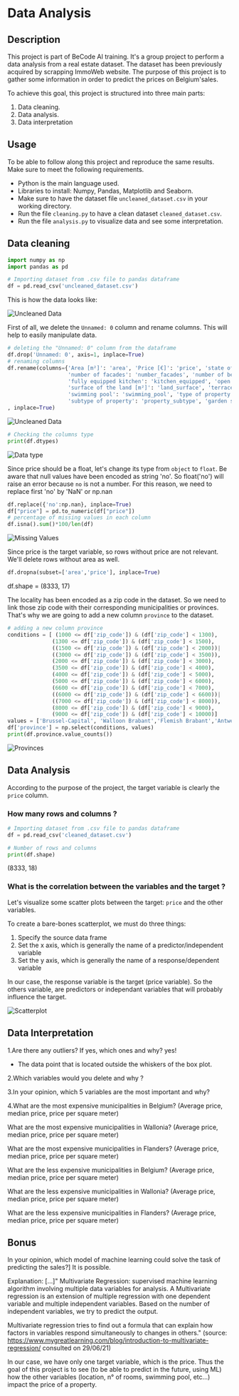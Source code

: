 # Data Analysis

## Description
This project is part of BeCode AI training. It's a group project to perform a data analysis from a real estate dataset. The dataset has been previously acquired by scrapping ImmoWeb website.
The purpose of this project is to gather some information in order to predict the prices on Belgium'sales.

To achieve this goal, this project is structured into three main parts:
1. Data cleaning.
2. Data analysis.
3. Data interpretation

## Usage
To be able to follow along this project and reproduce the same results. Make sure to meet the following requirements.

- Python is the main language used.
- Libraries to install: Numpy, Pandas, Matplotlib and Seaborn.
- Make sure to have the dataset file `uncleaned_dataset.csv` in your working directory.
- Run the file `cleaning.py` to have a clean dataset `cleaned_dataset.csv`.
- Run the file `analysis.py` to visualize data and see some interpretation.

## Data cleaning
```python
import numpy as np
import pandas as pd

# Importing dataset from .csv file to pandas dataframe
df = pd.read_csv('uncleaned_dataset.csv')
```
This is how the data looks like:

![Uncleaned Data](/images/Uncleaned_dataset.png)

First of all, we delete the `Unnamed: 0` column and rename columns. This will help to easily manipulate data.

```python
# deleting the "Unnamed: 0" column from the dataframe
df.drop('Unnamed: 0', axis=1, inplace=True)
# renaming columns
df.rename(columns={'Area [m²]': 'area', 'Price [€]': 'price', 'state of the building': 'building_status',
                   'number of facades': 'number_facades', 'number of bedrooms': 'number_bedrooms',
                   'fully equipped kitchen': 'kitchen_equipped', 'open fire': 'open_fire', 'locality [zip code]': 'zip_code',
                   'surface of the land [m²]': 'land_surface', 'terrace surface [m²]': 'terrace_surface',
                   'swimming pool': 'swimming_pool', 'type of property': 'property_type',
                   'subtype of property': 'property_subtype', 'garden surface [m²]': 'garden_surface'}
, inplace=True)
```

![Uncleaned Data](/images/Uncleaned_dataset1.png)

```python
# Checking the columns type
print(df.dtypes)
```
![Data type](/images/dtypes.png)

Since price should be a float, let's change its type from `object` to `float`. Be aware that null values have been encoded as string 'no'.
So float('no') will raise an error because `no` is not a number. For this reason, we need to replace first 'no' by 'NaN' or np.nan
```python
df.replace({'no':np.nan}, inplace=True)
df["price"] = pd.to_numeric(df["price"])
# percentage of missing values in each column
df.isna().sum()*100/len(df)
```
![Missing Values](/images/missing_values.png)

Since price is the target variable, so rows without price are not relevant. We'll delete rows without area as well.
```python
df.dropna(subset=['area','price'], inplace=True)
```
df.shape = (8333, 17)

The locality has been encoded as a zip code in the dataset. So we need to link those zip code with their corresponding municipalities or provinces. That's why we are going to add a new column `province` to the dataset.
```python
# adding a new column province
conditions = [ (1000 <= df['zip_code']) & (df['zip_code'] < 1300),
              (1300 <= df['zip_code']) & (df['zip_code'] < 1500),
              ((1500 <= df['zip_code']) & (df['zip_code'] < 2000))| 
              ((3000 <= df['zip_code']) & (df['zip_code'] < 3500)),
              (2000 <= df['zip_code']) & (df['zip_code'] < 3000),
              (3500 <= df['zip_code']) & (df['zip_code'] < 4000),
              (4000 <= df['zip_code']) & (df['zip_code'] < 5000),
              (5000 <= df['zip_code']) & (df['zip_code'] < 6000),
              (6600 <= df['zip_code']) & (df['zip_code'] < 7000),
              ((6000 <= df['zip_code']) & (df['zip_code'] < 6600))|
              ((7000 <= df['zip_code']) & (df['zip_code'] < 8000)),
              (8000 <= df['zip_code']) & (df['zip_code'] < 9000),
              (9000 <= df['zip_code']) & (df['zip_code'] < 10000)]
values = ['Brussel-Capital', 'Walloon Brabant','Flemish Brabant','Antwerp','Limburg','Liege','Namur','Luxembourg','Hainaut','West Flanders','East Flanders']
df['province'] = np.select(conditions, values)
print(df.province.value_counts())
``` 
![Provinces](/images/provinces.png)

## Data Analysis
According to the purpose of the project, the target variable is clearly the `price` column.
### How many rows and columns ?
```python
# Importing dataset from .csv file to pandas dataframe
df = pd.read_csv('cleaned_dataset.csv')

# Number of rows and columns
print(df.shape)
```
(8333, 18)
### What is the correlation between the variables and the target ?
Let's visualize some scatter plots between the target: `price` and the other variables.

To create a bare-bones scatterplot, we must do three things:
1. Specify the source data frame
2. Set the x axis, which is generally the name of a predictor/independent variable
3. Set the y axis, which is generally the name of a response/dependent variable

In our case, the response variable is the target (price variable). So the others variable, are predictors or independant variables that will probably influence the target.

![Scatterplot](/images/scatterplot.png)


## Data Interpretation

1.Are there any outliers? If yes, which ones and why? yes!
+ The data point that is located outside the whiskers of the box plot.

2.Which variables would you delete and why ?

3.In your opinion, which 5 variables are the most important and why?

4.What are the most expensive municipalities in Belgium? (Average price, median price, price per square meter)

What are the most expensive municipalities in Wallonia? (Average price, median price, price per square meter)

What are the most expensive municipalities in Flanders? (Average price, median price, price per square meter)

What are the less expensive municipalities in Belgium? (Average price, median price, price per square meter)

What are the less expensive municipalities in Wallonia? (Average price, median price, price per square meter)

What are the less expensive municipalities in Flanders? (Average price, median price, price per square meter)

## Bonus
In your opinion, which model of machine learning could solve the task of predicting the sales?] It is possible.

Explanation:
[...]" Multivariate Regression: supervised machine learning algorithm involving multiple data variables for analysis. A Multivariate regression is an extension of multiple regression with one dependent variable and multiple independent variables. Based on the number of independent variables, we try to predict the output.

Multivariate regression tries to find out a formula that can explain how factors in variables respond simultaneously to changes in others." (source: https://www.mygreatlearning.com/blog/introduction-to-multivariate-regression/ consulted on 29/06/21)

In our case, we have only one target variable, which is the price. Thus the goal of this project is to see (to be able to predict in the future, using ML) how the other variables (location, n° of rooms, swimming pool, etc...) impact the price of a property.

